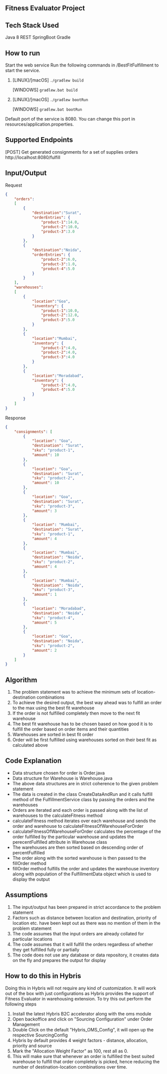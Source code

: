 Fitness Evaluator Project
-------------------------

Tech Stack Used
---------------- 
Java 8
REST
SpringBoot
Gradle

How to run
-----------
Start the web service
Run the following commands in /BestFitFulfillment to start the service.

1.  [LINUX]/[macOS] ```./gradlew build```

    [WINDOWS] ```gradlew.bat build```

2.  [LINUX]/[macOS] ```./gradlew bootRun```

    [WINDOWS] ```gradlew.bat bootRun```

Default port of the service is 8080. You can change this port in resources/application.properties.

Supported Endpoints
-----------
[POST] Get generated consignments for a set of supplies orders
http://localhost:8080/fulfill

Input/Output
------------
Request

```json
{
	"orders":
	[
		{
			"destination":"Surat",
			"orderEntries": {
				"product-1":14.0,
				"product-2":10.0,
				"product-3":3.0
			}
		},
		{
			"destination":"Noida",
			"orderEntries": {
				"product-2":6.0,
				"product-3":1.0,
				"product-4":5.0
			}
		}
	],
	"warehouses":
	[
		{
			"location":"Goa",
			"inventory": {
				"product-1":10.0,
				"product-2":12.0,
				"product-3":5.0
			}
		},
		{
			"location":"Mumbai",
			"inventory": {
				"product-1":4.0,
				"product-2":4.0,
				"product-3":4.0
			}
		},
		{
			"location":"Moradabad",
			"inventory": {
				"product-1":4.0,
				"product-4":5.0
			}
		}
	]
}
```

Response

```json
{
    "consignments": [
        {
            "location": "Goa",
            "destination": "Surat",
            "sku": "product-1",
            "amount": 10
        },
        {
            "location": "Goa",
            "destination": "Surat",
            "sku": "product-2",
            "amount": 10
        },
        {
            "location": "Goa",
            "destination": "Surat",
            "sku": "product-3",
            "amount": 3
        },
        {
            "location": "Mumbai",
            "destination": "Surat",
            "sku": "product-1",
            "amount": 4
        },
        {
            "location": "Mumbai",
            "destination": "Noida",
            "sku": "product-2",
            "amount": 4
        },
        {
            "location": "Mumbai",
            "destination": "Noida",
            "sku": "product-3",
            "amount": 1
        },
        {
            "location": "Moradabad",
            "destination": "Noida",
            "sku": "product-4",
            "amount": 5
        },
        {
            "location": "Goa",
            "destination": "Noida",
            "sku": "product-2",
            "amount": 2
        }
    ]
}
```
 
 Algorithm 
 ---------
 1. The problem statement was to achieve the minimum sets of location-destination combinations
 2. To achieve the desired output, the best way ahead was to fulfill an order to the max using the best fit warehouse
 3. If the order is not fulfilled completely then move to the next fit warehouse
 4. The best fit warehouse has to be chosen based on how good it is to fulfill the order based on order items and their quantities
 5. Warehouses are sorted in best fit order
 6. Order will be first fulfilled using warehouses sorted on their best fit as calculated above
 
 Code Explanation
 ----------------
 - Data structure chosen for order is Order.java
 - Data structure for Warehouse is Warehouse.java
 - The above data structures are in strict coherence to the given problem statement
 - The data is created in the class CreateDataAndRun and it calls fulfill method of the FulfillmentService class by passing the orders and the warehouses
 - Orders are iterated and each order is passed along with the list of warehouses to the calculateFitness method
 - calculateFitness method iterates over each warehouse and sends the order and warehouse to calculateFitnessOfWarehouseForOrder
 - calculateFitnessOfWarehouseForOrder calculates the percentage of the order fulfilled by the particular warehouse and updates the perecentFulfilled attribute in Warehouse class
 - The warehouses are then sorted based on descending order of percentFulfilled
 - The order along with the sorted warehouse is then passed to the fillOrder method
 - fillOrder method fulfills the order and updates the warehouse inventory along with population of the FulfillmentData object which is used to display the output
 
 Assumptions
 -----------
 1. The input/output has been prepared in strict accordance to the problem statement
 2. Factors such as distance between location and destination, priority of location etc. have been kept out as there was no mention of them in the problem statement
 3. The code assumes that the input orders are already collated for particular locations
 4. The code assumes that it will fulfill the orders regardless of whether they get fulfilled fully or partially
 5. The code does not use any database or data repository, it creates data on the fly and prepares the output for display
 
 How to do this in Hybris
 ------------------------
 Doing this in Hybris will not require any kind of customization. It will work out of the box with just configurations as Hybris provides the support of Fitness Evaluator in warehousing extension. To try this out perform the following steps
 
 1. Install the latest Hybris B2C accelerator along with the oms module
 2. Open backoffice and click on "Sourcing Configuration" under Order Management
 3. Double Click on the default "Hybris_OMS_Config", it will open up the respective SourcingConfig
 4. Hybris by default provides 4 weight factors - distance, allocation, priority and source
 5. Mark the "Allocation Weight Factor" as 100, rest all as 0.
 6. This will make sure that whenever an order is fulfilled the best suited warehouse to fulfill that order completely is picked, hence reducing the number of destination-location combinations over time.
